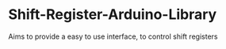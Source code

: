# Shift-Register-Arduino-Library

Aims to provide a easy to use interface, to control shift registers
